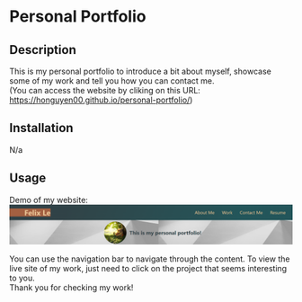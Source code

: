 # Personal Portfolio

## Description

This is my personal portfolio to introduce a bit about myself, showcase some of my work and tell you how you can contact me.<br/>
(You can access the website by cliking on this URL: https://honguyen00.github.io/personal-portfolio/)

## Installation

N/a

## Usage
Demo of my website:
![Demo of the website](assets/images/demo.png) 

You can use the navigation bar to navigate through the content. To view the live site of my work, just need to click on the project that seems interesting to you. <br />
Thank you for checking my work!